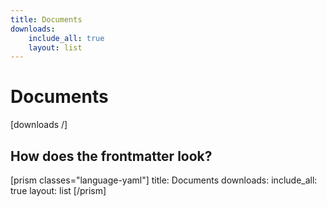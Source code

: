 ```yaml
---
title: Documents
downloads:
    include_all: true
    layout: list
---
```


# Documents

[downloads /]

## How does the frontmatter look?

[prism classes="language-yaml"]
title: Documents
downloads:
  include_all: true
  layout: list
[/prism]